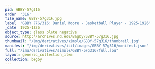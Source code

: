 ```yaml
---
pid: GBBY-57g316
order: '316'
file_name: GBBY-57g316.jpg
label: 'GBBY 57G/316: Daniel Moore - Basketball Player - 1925-1926'
_date: 1925-1926
object_type: glass plate negative
source: http://archives.nd.edu/Bagby/GBBY-57g316.jpg
thumbnail: "/img/derivatives/simple/GBBY-57g316/thumbnail.jpg"
manifest: "/img/derivatives/iiif/images/GBBY-57g316/manifest.json"
full: "/img/derivatives/simple/GBBY-57g316/full.jpg"
layout: generic_collection_item
collection: bagby
---
```

